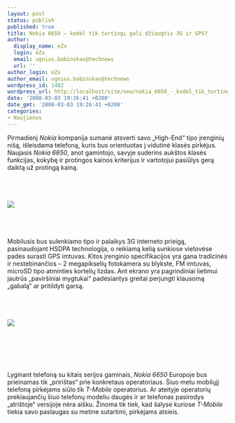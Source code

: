```yaml
---
layout: post
status: publish
published: true
title: Nokia 6650 – kodėl tik turtingi gali džiaugtis 3G ir GPS?
author:
  display_name: eZx
  login: eZx
  email: ugnius.babinskas@technews
  url: ''
author_login: eZx
author_email: ugnius.babinskas@technews
wordpress_id: 1402
wordpress_url: http://localhost/site/new/nokia_6650_-_kodel_tik_turtingi_gali_dziaugtis_3g_ir_gps_/
date: '2008-03-03 19:26:41 +0200'
date_gmt: '2008-03-03 19:26:41 +0200'
categories:
- Naujienos
---
```

<p>Pirmadienį <i>Nokia</i> kompanija sumanė atsverti savo „High-End“ tipo įrenginių nišą, išleisdama telefoną, kuris bus orientuotas į vidutinė klasės pirkėjus. Naujasis <i>Nokia 6650</i>, anot gamintojo, savyje suderins aukštos klasės funkcijas, kokybę ir protingos kainos kriterijus ir vartotojui pasiūlys gerą daiktą už protingą kainą.<br />
<br><br />
<br><br><img src="http://www.technews.lt/upl/Failai/nokia6650-lg2.jpg"><br><br />
<br><br />
<br>Mobilusis bus sulenkiamo tipo ir palaikys 3G interneto prieigą, pasinaudojant HSDPA technologija, o reikiamą kelią sunkiose vietovėse padės surasti GPS imtuvas. Kitos įrenginio specifikacijos yra gana tradicinės ir nestebinančios – 2 megapikselių fotokamera su blykste, FM imtuvas, microSD tipo atminties kortelių lizdas. Ant ekrano yra pagrindiniai lietimui jautrūs „paviršiniai mygtukai“ padėsiantys greitai perjungti klausomą „gabalą“ ar pritildyti garsą.<br />
<br><br />
<br><br><img src="http://www.technews.lt/upl/Failai/nokia6650-lg1.jpg"><br><br />
<br><br />
<br><br />
<br>Lyginant telefoną su kitais serijos gaminais, <i>Nokia 6650</i> Europoje bus prieinamas tik „pririštas“ prie konkretaus operatoriaus. Šiuo metu mobilųjį telefoną pirkėjams siūlo tik <i>T-Mobile</i> operatorius. Ar ateityje operatorių prekiaujančių šiuo telefonų modeliu daugės ir ar telefonas pasirodys „atrištoje“ versijoje nėra aišku. Žinoma tik tiek, kad šalyse kuriose <i>T-Mobile</i> tiekia savo paslaugas su metine sutartimi, pirkėjams atsieis.<br />
<br></p>
